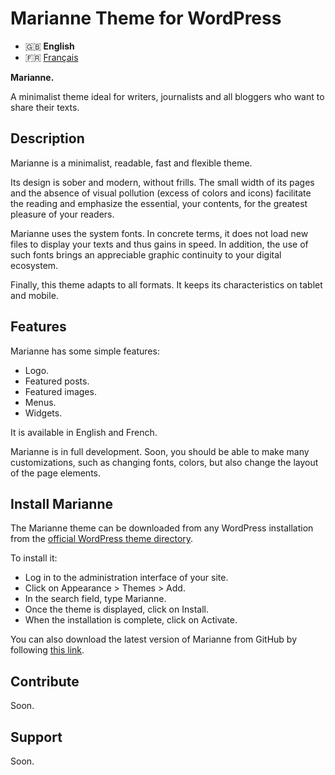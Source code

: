 # Marianne Theme for WordPress
- 🇬🇧 **English**
- 🇫🇷 [Français](/.github/LISEZMOI.md)

**Marianne.**

A minimalist theme ideal for writers, journalists and all bloggers who want to share their texts.

## Description

Marianne is a minimalist, readable, fast and flexible theme.

Its design is sober and modern, without frills. The small width of its pages and the absence of visual pollution (excess of colors and icons) facilitate the reading and emphasize the essential, your contents, for the greatest pleasure of your readers.

Marianne uses the system fonts. In concrete terms, it does not load new files to display your texts and thus gains in speed. In addition, the use of such fonts brings an appreciable graphic continuity to your digital ecosystem.

Finally, this theme adapts to all formats. It keeps its characteristics on tablet and mobile.

## Features
Marianne has some simple features:

- Logo.
- Featured posts.
- Featured images.
- Menus.
- Widgets.

It is available in English and French.

Marianne is in full development. Soon, you should be able to make many customizations, such as changing fonts, colors, but also change the layout of the page elements.

## Install Marianne
The Marianne theme can be downloaded from any WordPress installation from the [official WordPress theme directory](https://wordpress.org/themes/marianne/).

To install it:
- Log in to the administration interface of your site.
- Click on Appearance \> Themes \> Add.
- In the search field, type Marianne.
- Once the theme is displayed, click on Install.
- When the installation is complete, click on Activate.

You can also download the latest version of Marianne from GitHub by following [this link](https://github.com/te2dy/marianne/releases/latest).

## Contribute
Soon.

## Support
Soon.

